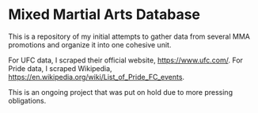 # Mixed Martial Arts Database

This is a repository of my initial attempts to gather data from several MMA promotions and organize it into one cohesive unit.

For UFC data, I scraped their official website, https://www.ufc.com/.
For Pride data, I scraped Wikipedia, https://en.wikipedia.org/wiki/List_of_Pride_FC_events.

This is an ongoing project that was put on hold due to more pressing obligations. 

